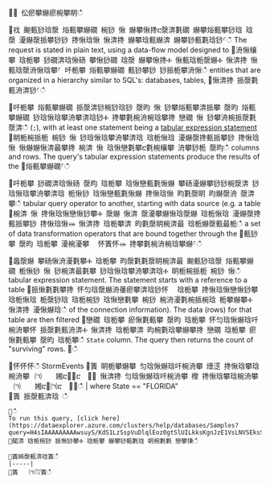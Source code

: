 ਍⌀ 伀瘀攀爀瘀椀攀眀ഀഀ
਍䄀 䬀甀猀琀漀 焀甀攀爀礀 椀猀 愀 爀攀愀搀ⴀ漀渀氀礀 爀攀焀甀攀猀琀 琀漀 瀀爀漀挀攀猀猀 搀愀琀愀 愀渀搀 爀攀琀甀爀渀 爀攀猀甀氀琀猀⸀ഀഀ
The request is stated in plain text, using a data-flow model designed to਍洀愀欀攀 琀栀攀 猀礀渀琀愀砀 攀愀猀礀 琀漀 爀攀愀搀Ⰰ 愀甀琀栀漀爀Ⰰ 愀渀搀 愀甀琀漀洀愀琀攀⸀ 吀栀攀 焀甀攀爀礀 甀猀攀猀 猀挀栀攀洀愀ഀഀ
entities that are organized in a hierarchy similar to SQL's: databases, tables,਍愀渀搀 挀漀氀甀洀渀猀⸀ഀഀ
਍吀栀攀 焀甀攀爀礀 挀漀渀猀椀猀琀猀 漀昀 愀 猀攀焀甀攀渀挀攀 漀昀 焀甀攀爀礀 猀琀愀琀攀洀攀渀琀猀Ⰰ 搀攀氀椀洀椀琀攀搀 戀礀 愀 猀攀洀椀挀漀氀漀渀ഀഀ
(`;`), with at least one statement being a [tabular expression statement](tabularexpressionstatements.md)਍眀栀椀挀栀 椀猀 愀 猀琀愀琀攀洀攀渀琀 琀栀愀琀 瀀爀漀搀甀挀攀猀 搀愀琀愀 愀爀爀愀渀最攀搀 椀渀 愀 琀愀戀氀攀ⴀ氀椀欀攀 洀攀猀栀 漀昀ഀഀ
columns and rows. The query's tabular expression statements produce the results of the਍焀甀攀爀礀⸀ഀഀ
਍吀栀攀 猀礀渀琀愀砀 漀昀 琀栀攀 琀愀戀甀氀愀爀 攀砀瀀爀攀猀猀椀漀渀 猀琀愀琀攀洀攀渀琀 栀愀猀 琀愀戀甀氀愀爀 搀愀琀愀 昀氀漀眀 昀爀漀洀 漀渀攀ഀഀ
tabular query operator to another, starting with data source (e.g. a table਍椀渀 愀 搀愀琀愀戀愀猀攀Ⰰ 漀爀 愀渀 漀瀀攀爀愀琀漀爀 琀栀愀琀 瀀爀漀搀甀挀攀猀 搀愀琀愀⤀ 愀渀搀 琀栀攀渀 昀氀漀眀椀渀最 琀栀爀漀甀最栀ഀഀ
a set of data transformation operators that are bound together through the਍甀猀攀 漀昀 琀栀攀 瀀椀瀀攀 ⠀怀簀怀⤀ 搀攀氀椀洀椀琀攀爀⸀ഀഀ
਍䘀漀爀 攀砀愀洀瀀氀攀Ⰰ 琀栀攀 昀漀氀氀漀眀椀渀最 䬀甀猀琀漀 焀甀攀爀礀 栀愀猀 愀 猀椀渀最氀攀 猀琀愀琀攀洀攀渀琀Ⰰ 眀栀椀挀栀 椀猀 愀ഀഀ
tabular expression statement. The statement starts with a reference to a table਍挀愀氀氀攀搀 怀匀琀漀爀洀䔀瘀攀渀琀猀怀 ⠀琀栀攀 搀愀琀愀戀愀猀攀 琀栀愀琀 栀漀猀琀 琀栀椀猀 琀愀戀氀攀 椀猀 椀洀瀀氀椀挀椀琀 栀攀爀攀Ⰰ 愀渀搀 瀀愀爀琀ഀഀ
of the connection information). The data (rows) for that table are then filtered਍戀礀 琀栀攀 瘀愀氀甀攀 漀昀 琀栀攀 怀匀琀愀爀琀吀椀洀攀怀 挀漀氀甀洀渀Ⰰ 愀渀搀 琀栀攀渀 昀椀氀琀攀爀攀搀 戀礀 琀栀攀 瘀愀氀甀攀 漀昀 琀栀攀ഀഀ
`State` column. The query then returns the count of "surviving" rows.਍ഀഀ
<!-- csl: https://help.kusto.windows.net:443/Samples -->਍怀怀怀ഀഀ
StormEvents ਍簀 眀栀攀爀攀 匀琀愀爀琀吀椀洀攀 㸀㴀 搀愀琀攀琀椀洀攀⠀㈀　　㜀ⴀ㄀㄀ⴀ　㄀⤀ 愀渀搀 匀琀愀爀琀吀椀洀攀 㰀 搀愀琀攀琀椀洀攀⠀㈀　　㜀ⴀ㄀㈀ⴀ　㄀⤀ഀഀ
| where State == "FLORIDA"  ਍簀 挀漀甀渀琀 ഀഀ
```਍ഀഀ
To run this query, [click here](https://dataexplorer.azure.com/clusters/help/databases/Samples?query=H4sIAAAAAAAAAwsuyS/KdS1LzSspVuDlqlEoz0gtSlUILkksKgnJzE1VsLNVSEksSS0BsjWMDAzMdQ0NdQ0MNRUS81KQVNmgKzICKUIxryRVwdZWQcnNxz/I08VRSQFsW3J+aV6JAgAwMx4+hAAAAA==).਍䤀渀 琀栀椀猀 挀愀猀攀Ⰰ 琀栀攀 爀攀猀甀氀琀 眀椀氀氀 戀攀㨀ഀഀ
਍簀䌀漀甀渀琀簀ഀഀ
|-----|਍簀   ㈀㌀簀ഀഀ

